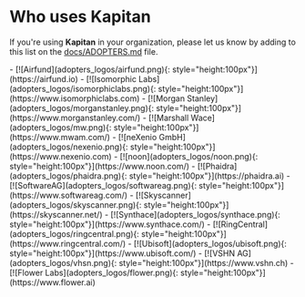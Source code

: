 # Who uses **Kapitan**

If you're using **Kapitan** in your organization, please let us know by adding to this list on the [docs/ADOPTERS.md](https://github.com/kapicorp/kapitan/blob/master/docs/ADOPTERS.md) file.


<div class="grid cards" markdown>
-   [![Airfund](adopters_logos/airfund.png){: style="height:100px"}](https://airfund.io)
-   [![Isomorphic Labs](adopters_logos/isomorphiclabs.png){: style="height:100px"}](https://www.isomorphiclabs.com)
-   [![Morgan Stanley](adopters_logos/morganstanley.png){: style="height:100px"}](https://www.morganstanley.com/)
-   [![Marshall Wace](adopters_logos/mw.png){: style="height:100px"}](https://www.mwam.com/)
-   [![neXenio GmbH](adopters_logos/nexenio.png){: style="height:100px"}](https://www.nexenio.com)
-   [![noon](adopters_logos/noon.png){: style="height:100px"}](https://www.noon.com/)
-   [![Phaidra](adopters_logos/phaidra.png){: style="height:100px"}](https://phaidra.ai)
-   [![SoftwareAG](adopters_logos/softwareag.png){: style="height:100px"}](https://www.softwareag.com/)
-   [![Skyscanner](adopters_logos/skyscanner.png){: style="height:100px"}](https://skyscanner.net/)
-   [![Synthace](adopters_logos/synthace.png){: style="height:100px"}](https://www.synthace.com/)
-   [![RingCentral](adopters_logos/ringcentral.png){: style="height:100px"}](https://www.ringcentral.com/)
-   [![Ubisoft](adopters_logos/ubisoft.png){: style="height:100px"}](https://www.ubisoft.com/)
-   [![VSHN AG](adopters_logos/vhsn.png){: style="height:100px"}](https://www.vshn.ch)
-   [![Flower Labs](adopters_logos/flower.png){: style="height:100px"}](https://www.flower.ai)
</div>
